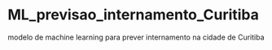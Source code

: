 # ML_previsao_internamento_Curitiba
modelo de machine learning para prever internamento na cidade de Curitiba

